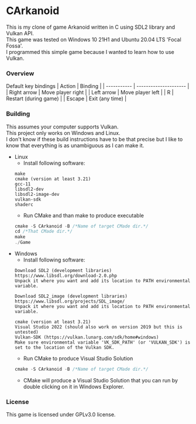 # CArkanoid
This is my clone of game Arkanoid written in C using SDL2 library and Vulkan API.\
This game was tested on Windows 10 21H1 and Ubuntu 20.04 LTS 'Focal Fossa'.\
I programmed this simple game because I wanted to learn how to use Vulkan.

### Overview
Default key bindings
| Action      | Binding               |
| ----------- | --------------------- |
| Right arrow | Move player right     |
| Left arrow  | Move player left      |
| R           | Restart (during game) |
| Escape      | Exit (any time)       |

### Building
This assumes your computer supports Vulkan.\
This project only works on Windows and Linux.\
I don't know if these build instructions have to be that precise but I like to know that everything is as unambiguous as I can make it.

* Linux
    * Install following software:
    ```
    make
    cmake (version at least 3.21)
    gcc-11
    libsdl2-dev
    libsdl2-image-dev
    vulkan-sdk
    shaderc
    ```
    * Run CMake and than make to produce executable
    ```c
    cmake -S CArkanoid -B /*Name of target CMade dir.*/
    cd /*That CMade dir.*/
    make
    ./Game
    ```
* Windows
    * Install following software:
    ```
    Download SDL2 (development libraries)
    https://www.libsdl.org/download-2.0.php
    Unpack it where you want and add its location to PATH environmental variable.

    Download SDL2_image (development libraries)
    https://www.libsdl.org/projects/SDL_image/
    Unpack it where you want and add its location to PATH environmental variable.

    cmake (version at least 3.21)
    Visual Studio 2022 (should also work on version 2019 but this is untested)
    Vulkan-SDK (https://vulkan.lunarg.com/sdk/home#windows)
    Make sure environmental variable 'VK_SDK_PATH' (or 'VULKAN_SDK') is set to the location of the Vulkan SDK.
    ```
    * Run CMake to produce Visual Studio Solution
    ```c
    cmake -S CArkanoid -B /*Name of target CMade dir.*/
    ```
    * CMake will produce a Visual Studio Solution that you can run by double clicking on it in Windows Explorer.
### License
This game is licensed under GPLv3.0 license.